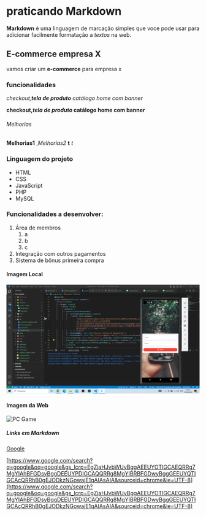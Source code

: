 # praticando Markdown
**Markdown** é uma linguagem de marcação simples que voce pode usar para adicionar facilmente formatação a *textos*  na web.

## E-commerce empresa X

vamos criar um **e-commerce** para empresa x

### funcionalidades 
_checkout,**tela de produto** catálogo home com banner_

**checkout,_tela de produto_ catálogo home com banner**

###### Melhorias

__Melhorias1__ ,_Melhorias2_ **t** *t*

### Linguagem do projeto 

* HTML
* CSS
* JavaScript
* PHP
* MySQL

### Funcionalidades a desenvolver:

1. Área de membros
    1. a
    2. b
    3. c
2. Integração com outros pagamentos
3. Sistema de bônus primeira compra

#### Imagem Local

![Formulários](assets/123.png)

#### Imagem da Web

![PC Game](https://http2.mlstatic.com/D_NQ_NP_2X_643751-MLB72442418746_102023-F.webp)

##### Links em Markdown

[Google](https://www.google.com/search?q=google&oq=google&gs_lcrp=EgZjaHJvbWUyBggAEEUYOTIGCAEQRRg7MgYIAhBFGDsyBggDEEUYPDIGCAQQRRg8MgYIBRBFGDwyBggGEEUYQTIGCAcQRRhB0gEJODkzNGowajE1qAIAsAIA&sourceid=chrome&ie=UTF-8)


[https://www.google.com/search?q=google&oq=google&gs_lcrp=EgZjaHJvbWUyBggAEEUYOTIGCAEQRRg7MgYIAhBFGDsyBggDEEUYPDIGCAQQRRg8MgYIBRBFGDwyBggGEEUYQTIGCAcQRRhB0gEJODkzNGowajE1qAIAsAIA&sourceid=chrome&ie=UTF-8](https://www.google.com/search?q=google&oq=google&gs_lcrp=EgZjaHJvbWUyBggAEEUYOTIGCAEQRRg7MgYIAhBFGDsyBggDEEUYPDIGCAQQRRg8MgYIBRBFGDwyBggGEEUYQTIGCAcQRRhB0gEJODkzNGowajE1qAIAsAIA&sourceid=chrome&ie=UTF-8)



